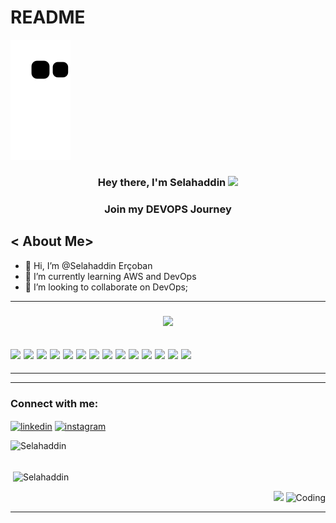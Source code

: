# README
![snake svg](https://github.com/sercoban/sercoban/blob/output/github-contribution-grid-snake.svg)
<h3 align="center">Hey there, I'm Selahaddin  <img src="https://media.giphy.com/media/hvRJCLFzcasrR4ia7z/giphy.gif" width="28">
<h3 align="center">Join my DEVOPS Journey

   
## < About Me>

- 👋 Hi, I’m @Selahaddin Erçoban
- 👀 I’m currently learning AWS and DevOps 
- 💞️ I’m looking to collaborate on DevOps;
----------------
<h3 align="center"> <img src="https://user-images.githubusercontent.com/96360040/159220580-1e572ad3-de21-423c-a6d3-d26010bd442e.png" width="400">
  
<img src="https://www.synopsys.com/content/dam/synopsys/sig-assets/images/cicd.svg.imgo.svg" width="14%">  <img src="https://logos-world.net/wp-content/uploads/2021/08/Amazon-Web-Services-AWS-Emblem.png" width="10%">  <img src="https://www.veritis.com/wp-content/uploads/2015/06/Terraform-main-image.jpg" width="10%">  <img src="https://i0.wp.com/softwareengineeringdaily.com/wp-content/uploads/2019/01/Kubernetes_New.png?zoom=2&resize=730%2C389" width="14%">  <img src="https://www.openvirtualization.pro/wp-content/uploads/2019/01/GettingStartedWithAnsible-1200x780.png" width="13%">  <img src="https://upload.wikimedia.org/wikipedia/commons/thumb/f/f8/Python_logo_and_wordmark.svg/2560px-Python_logo_and_wordmark.svg.png" width="15%">  <img src="https://seeklogo.com/images/D/docker-logo-6D6F987702-seeklogo.com.png" width="9%">  <img src="https://miro.medium.com/max/480/0*9l_vg3lVL5sxc85m.png" width="13%"> <img src="https://www.vectorlogo.zone/logos/jenkins/jenkins-ar21.svg" width="15%">  <img src="https://marka-logo.com/wp-content/uploads/2020/09/Linux-Logo.png" width="12%">  <img src="https://1118798822.rsc.cdn77.org/wp-content/uploads/2021/04/Apache-maven.jpg" width="11%">  <img src="https://user-images.githubusercontent.com/96360040/159221969-61cb0de5-d8f3-44f7-ac94-40d0dcfab30c.png" width="12%">  <img src="https://ucarecdn.com/baf6ddb8-8e2d-4d96-bf47-309f32875d4b/-/format/auto/-/progressive/yes/-/preview/2048x2048/" width="12%">  <img src="https://mp.s81c.com/pwb-production/d550008d9c0597057c27d38a428bc1b7/NexusRepo-Vertical-75f08805-25a3-4351-83b7-6235092a89fd_2bf6a3c3-c03d-4192-9e51-ff8a602eec8e.svg" width="9%">
----------------
----------------
 
---------------
 <h3 align="left">Connect with me:</h3>
<p align="left"> 
 
  [<img align="center" src="https://upload.wikimedia.org/wikipedia/commons/thumb/c/ca/LinkedIn_logo_initials.png/600px-LinkedIn_logo_initials.png" color="white" alt="linkedin" height="30" width="40" />](https://www.linkedin.com/in/selahaddinercoban/)
 [<img align="center" src="https://upload.wikimedia.org/wikipedia/commons/thumb/7/7e/Gmail_icon_%282020%29.svg/512px-Gmail_icon_%282020%29.svg.png?20201210105308" background-color="white" alt="instagram" height="30" width="40" />](mailto:s.ercobann@gmail.com)

<p><img  align="left" src="https://github-readme-stats.vercel.app/api/top-langs/?username=sercoban&langs_count=10&theme=cobalt&layout=compact" alt="Selahaddin" /></p>
<br><br>
<p>&nbsp;<img align="center" src="https://github-readme-stats.vercel.app/api?username=sercoban&show_icons=true&theme=cobalt" alt="Selahaddin" /></p>
 
  
[ <p align="right"> ![](https://img.shields.io/badge/dynamic/json?color=000000&label=GitHub&query=%24.data.totalSubs&suffix=%20followers&url=https%3A%2F%2Fapi.spencerwoo.com%2Fsubstats%2F%3Fsource%3Dgithub%26queryKey%3Dsercoban)](https://github.com/sercoban) <img alt="Coding" width="90" height="19" src="https://komarev.com/ghpvc/?username=sercoban&label=Profile%20views&color=129e00&style=plastic" alt="Selahaddin" /> </p> 
<hr> 
 <!---
sercoban/sercoban is a ✨ special ✨ repository because its `README.md` (this file) appears on your GitHub profile.
You can click the Preview link to take a look at your changes.
--->
